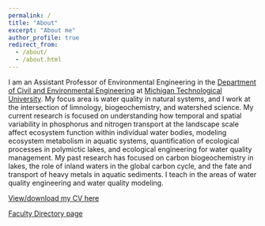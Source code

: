 ```yaml
---
permalink: /
title: "About"
excerpt: "About me"
author_profile: true
redirect_from: 
  - /about/
  - /about.html
---
```


I am an Assistant Professor of Environmental Engineering in the [Department of Civil and Environmental Engineering](https://www.mtu.edu/cee) at [Michigan Technological University](https://www.mtu.edu). My focus area is water quality in natural systems, and I work at the intersection of limnology, biogeochemistry, and watershed science. My current research is focused on understanding how temporal and spatial variability in phosphorus and nitrogen transport at the landscape scale affect ecosystem function within individual water bodies, modeling ecosystem metabolism in aquatic systems, quantification of ecological processes in polymictic lakes, and ecological engineering for water quality management. My past research has focused on carbon biogeochemistry in lakes, the role of inland waters in the global carbon cycle, and the fate and transport of heavy metals in aquatic sediments. I teach in the areas of water quality engineering and water quality modeling.

[View/download my CV here](http://cpmcdona.github.io/files/McDonald_CV.pdf)

[Faculty Directory page](https://www.mtu.edu/cee)


